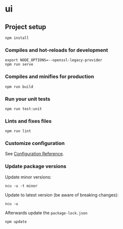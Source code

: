 # ui

## Project setup
```
npm install
```

### Compiles and hot-reloads for development
```
export NODE_OPTIONS=--openssl-legacy-provider
npm run serve
```

### Compiles and minifies for production
```
npm run build
```

### Run your unit tests
```
npm run test:unit
```

### Lints and fixes files
```
npm run lint
```

### Customize configuration
See [Configuration Reference](https://cli.vuejs.org/config/).

### Update package versions
Update minor versions:
```
ncu -u -t minor
```

Update to latest version (be aware of breaking changes):
```
ncu -u
```

Afterwards update the `package-lock.json`
```
npm update
```
